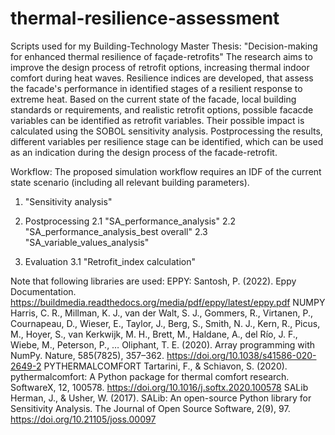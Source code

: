 # thermal-resilience-assessment
Scripts used for my Building-Technology Master Thesis: "Decision-making for enhanced thermal resilience of façade-retrofits"
The research aims to improve the design process of retrofit options, increasing thermal indoor comfort during heat waves. 
Resilience indices are developed, that assess the facade's performance in identified stages of a resilient response to extreme heat. 
Based on the current state of the facade, local building standards or requirements, and realistic retrofit options, possible facacde variables can be identified as retrofit variables. 
Their possible impact is calculated using the SOBOL sensitivity analysis. Postprocessing the results, different variables per resilience stage can be identified, which can be used as an indication during the design process of the facade-retrofit. 

Workflow: 
The proposed simulation workflow requires an IDF of the current state scenario (including all relevant building parameters). 
1. "Sensitivity analysis" 

2. Postprocessing 
2.1 "SA_performance_analysis"
2.2 "SA_performance_analysis_best overall"
2.3 "SA_variable_values_analysis"

3. Evaluation
3.1 "Retrofit_index calculation"

Note that following libraries are used: 
EPPY: Santosh, P. (2022). Eppy Documentation. https://buildmedia.readthedocs.org/media/pdf/eppy/latest/eppy.pdf
NUMPY Harris, C. R., Millman, K. J., van der Walt, S. J., Gommers, R., Virtanen, P., Cournapeau, D., Wieser, E., Taylor, J., Berg, S., Smith, N. J., Kern, R., Picus, M., Hoyer, S., van Kerkwijk, M. H., Brett, M., Haldane, A., del Río, J. F., Wiebe, M., Peterson, P., … Oliphant, T. E. (2020). Array programming with NumPy. Nature, 585(7825), 357–362. https://doi.org/10.1038/s41586-020-2649-2
PYTHERMALCOMFORT Tartarini, F., & Schiavon, S. (2020). pythermalcomfort: A Python package for thermal comfort research. SoftwareX, 12, 100578. https://doi.org/10.1016/j.softx.2020.100578
SALib Herman, J., & Usher, W. (2017). SALib: An open-source Python library for Sensitivity Analysis. The Journal of Open Source Software, 2(9), 97. https://doi.org/10.21105/joss.00097
